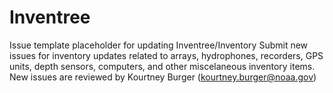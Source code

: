# Inventree
Issue template placeholder for updating Inventree/Inventory
Submit new issues for inventory updates related to arrays, hydrophones, recorders, GPS units, depth sensors, computers, and other miscelaneous inventory items.
New issues are reviewed by Kourtney Burger (kourtney.burger@noaa.gov)
